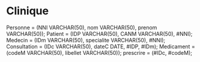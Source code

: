 # Clinique

Personne = (NNI VARCHAR(50), nom VARCHAR(50), prenom VARCHAR(50));
Patient = (IDP VARCHAR(50), CANM VARCHAR(50), #NNI);
Medecin = (IDm VARCHAR(50), specialite VARCHAR(50), #NNI);
Consultation = (IDc VARCHAR(50), dateC DATE, #IDP, #IDm);
Medicament = (codeM VARCHAR(50), libellet VARCHAR(50));
prescrire = (#IDc, #codeM);
